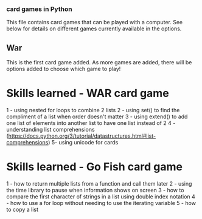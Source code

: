### card games in Python
This file contains card games that can be played with a computer. See below for details on different games currently available in the options.

## War
This is the first card game added. As more games are added, there will be options added to choose which game to play!


# Skills learned - WAR card game
1 - using nested for loops to combine 2 lists
2 - using set() to find the compliment of a list when order doesn't matter
3 - using extend() to add one list of elements into another list to have one list instead of 2
4 - understanding list comprehensions (https://docs.python.org/3/tutorial/datastructures.html#list-comprehensions)
5- using unicode for cards 

# Skills learned - Go Fish card game
1 - how to return multiple lists from a function and call them later
2 - using the time library to pause when information shows on screen
3 - how to compare the first character of strings in a list using double index notation
4 - how to use a for loop without needing to use the iterating variable
5 - how to copy a list 